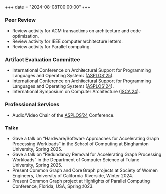 +++
date = "2024-08-08T00:00:00"
+++

### Peer Review
- Review activity for ACM transactions on architecture and code optimization.
- Review activity for IEEE computer architecture letters.
- Review activity for Parallel computing.

### Artifact Evaluation Committee
- International Conference on Architectural Support for Programming Languages and Operating Systems ([ASPLOS'25](https://www.asplos-conference.org/asplos2025/)).
- International Conference on Architectural Support for Programming Languages and Operating Systems ([ASPLOS'24](https://www.asplos-conference.org/asplos2024/committees/index.html#organizing-committee)).
- International Symposium on Computer Architecture ([ISCA'24](https://iscaconf.org/isca2024/)).

### Professional Services
- Audio/Video Chair of the [ASPLOS’24](https://www.asplos-conference.org/asplos2024/) Conference.

### Talks
- Gave a talk on “Hardware/Software Approaches for Accelerating Graph Processing Workloads” in the School of Computing at Binghamton University, Spring 2025.
- Gave a talk on “Redundancy Removal for Accelerating Graph Processing Workloads” in the Department of Computer Science at Tulane University, Spring 2025.
- Present Common Graph and Core Graph projects at Society of Women Engineers, University
of California, Riverside, Winter 2024.
- Present Common Graph project at Highlights of Parallel Computing Conference, Florida, USA,
Spring 2023.

<!-- ### Reviewer
- Conferences: CGO’25, MICRO’25, ISPASS’24, PPOPP’24, MICRO’23, ICDCS’23, ACM ICS’23, ISPASS’23, ICDCS’22, ISPASS’22, CGO’20, MICRO’20, PACT’20.
- Journals: CAL’23, TACO’23, IEEE Transaction on Computers’23, Parallel Computing’23.
 -->
